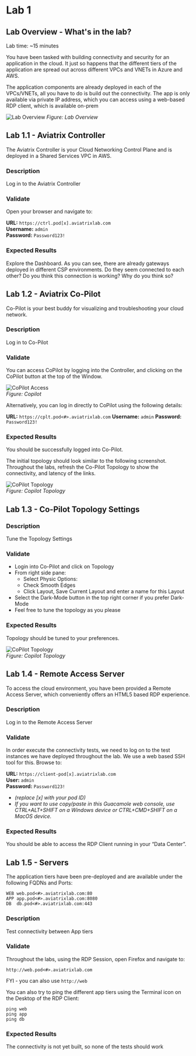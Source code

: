 # Lab 1

## Lab Overview - What's in the lab?
Lab time: ~15 minutes

You have been tasked with building connectivity and security for an application in the cloud. It just so
happens that the different tiers of the application are spread out across different VPCs and VNETs in Azure and
AWS.  

The application components are already deployed in each of the VPCs/VNETs, all you have to do is build out
the connectivity. The app is only available via private IP address, which you can access using a web-based RDP
client, which is available on-prem

![Lab Overview](images/lab-before.png)
_Figure: Lab Overview_

## Lab 1.1 - Aviatrix Controller
The Aviatrix Controller is your Cloud Networking Control Plane and is deployed in a Shared Services VPC in AWS. 
### Description
Log in to the Aviatrix Controller
### Validate
Open your browser and navigate to:

**URL:** ```https://ctrl.pod[x].aviatrixlab.com```  
**Username:** ```admin```  
**Password:** ```Password123!```
### Expected Results
Explore the Dashboard. As you can see, there are already gateways deployed in different CSP environments. Do they seem connected to each other? Do you think this connection is working? Why do you think so?

## Lab 1.2 - Aviatrix Co-Pilot
Co-Pilot is your best buddy for visualizing and troubleshooting your cloud network.
### Description
Log in to Co-Pilot
### Validate
You can access CoPilot by logging into the Controller, and clicking on the CoPilot button at the top of the Window.  

![CoPilot Access](images/copilot.png)  
_Figure: Copilot_  

Alternatively, you can log in directly to CoPilot using the following details:

**URL:**  ```https://cplt.pod<#>.aviatrixlab.com``` 
**Username:**  ```admin```
**Password:**  ```Password123!```

### Expected Results
You should be successfully logged into Co-Pilot.

The initial topology should look similar to the following screenshot.  Throughout the labs, refresh the Co-Pilot Topology to show the connectivity, and latency of the links.  

![CoPilot Topology](images/topology1.png)  
_Figure: Copilot Topology_  

## Lab 1.3 - Co-Pilot Topology Settings

### Description 
Tune the Topology Settings
### Validate
* Login into Co-Pilot and click on Topology
* From right side pane:
  * Select Physic Options:
  * Check Smooth Edges
  * Click Layout, Save Current Layout and enter a name for this Layout
* Select the Dark-Mode button  in the top right corner if you prefer Dark-Mode
* Feel free to tune the topology as you please

### Expected Results
Topology should be tuned to your preferences.

![CoPilot Topology](images/topology2.png)  
_Figure: Copilot Topology_  

## Lab 1.4 - Remote Access Server
To access the cloud environment, you have been provided a Remote Access Server, which conveniently offers an HTML5 based RDP experience.  
### Description
Log in to the Remote Access Server
### Validate
In order execute the connectivity tests, we need to log on to the test instances we have deployed throughout the lab. We use a web based SSH tool for this. Browse to:  

**URL:** ```https://client-pod[x].aviatrixlab.com```  
**User:** ```admin```  
**Password:** ```Password123!```  

* _(replace [x] with your pod ID)_
* _If you want to use copy/paste in this Guacamole web console, use CTRL+ALT+SHIFT on a Windows device or CTRL+CMD+SHIFT on a MacOS device._

### Expected Results
You should be able to access the RDP Client running in your “Data Center”.

## Lab 1.5 - Servers
The application tiers have been pre-deployed and are available under the following FQDNs and Ports:

```
WEB	web.pod<#>.aviatrixlab.com:80
APP	app.pod<#>.aviatrixlab.com:8080
DB	db.pod<#>.aviatrixlab.com:443
```

### Description
Test connectivity between App tiers
### Validate
Throughout the labs, using the RDP Session, open Firefox and navigate to:

```http://web.pod<#>.aviatrixlab.com```

FYI - you can also use ```http://web```

You can also try to ping the different app tiers using the Terminal icon on the Desktop of the RDP Client:
```
ping web
ping app
ping db
```
### Expected Results
The connectivity is not yet built, so none of the tests should work
